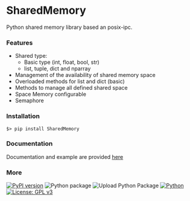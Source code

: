 # SharedMemory

Python shared memory library based an posix-ipc.

### Features
* Shared type:
    * Basic type (int, float, bool, str)
    * list, tuple, dict and nparray
* Management of the availability of shared memory space
* Overloaded methods for list and dict (basic)
* Methods to manage all defined shared space
* Space Memory configurable
* Semaphore

### Installation
```console
$> pip install SharedMemory
```

### Documentation
Documentation and example are provided [here]([https://github.com/Zentetsu/RoboticHand](https://github.com/Zentetsu/SharedMemory/wiki))

### More
[![PyPI version](https://badge.fury.io/py/SharedMemory.svg)](https://badge.fury.io/py/SharedMemory)
![Python package](https://github.com/Zentetsu/SharedMemory/workflows/Python%20package/badge.svg?branch=master)
![Upload Python Package](https://github.com/Zentetsu/SharedMemory/workflows/Upload%20Python%20Package/badge.svg)
[![Python](https://shields.io/badge/python-3.7_|_3.8_|_3.9_|_3.10-blue.svg)](https://www.python.org/downloads/release/python-380/)
[![License: GPL v3](https://img.shields.io/badge/License-GPL%20v3-blue.svg)](http://www.gnu.org/licenses/gpl-3.0)
